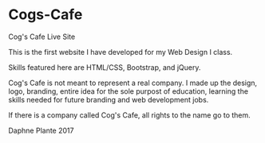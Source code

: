 # Cogs-Cafe
Cog's Cafe Live Site

This is the first website I have developed for my Web Design I class.

Skills featured here are HTML/CSS, Bootstrap, and jQuery.

Cog's Cafe is not meant to represent a real company. I made up the design, logo, branding, entire idea
for the sole purpost of education, learning the skills needed for future branding and web development jobs.

If there is a company called Cog's Cafe, all rights to the name go to them.

Daphne Plante
2017
